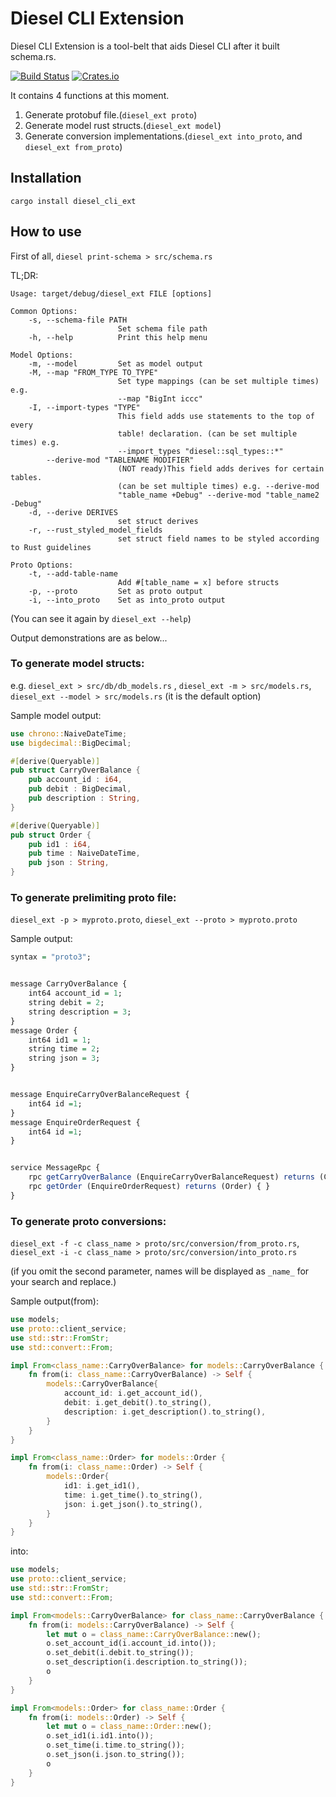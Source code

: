 # Diesel CLI Extension

Diesel CLI Extension is a tool-belt that aids Diesel CLI after it built schema.rs.

[![Build Status](https://travis-ci.org/abbychau/diesel_cli_ext.svg)](https://travis-ci.org/abbychau/diesel_cli_ext)
[![Crates.io](https://img.shields.io/crates/v/diesel_cli_ext.svg)](https://crates.io/crates/diesel_cli_ext)
<!-- [![Coverage Status](https://coveralls.io/repos/github/abbychau/diesel_cli_ext/badge.svg?branch=master)](https://coveralls.io/github/abbychau/diesel_cli_ext?branch=master) -->

It contains 4 functions at this moment.
1. Generate protobuf file.(`diesel_ext proto`)
2. Generate model rust structs.(`diesel_ext model`)
3. Generate conversion implementations.(`diesel_ext into_proto`, and `diesel_ext from_proto`)

## Installation
`cargo install diesel_cli_ext`

## How to use
First of all, `diesel print-schema > src/schema.rs`

TL;DR:

```
Usage: target/debug/diesel_ext FILE [options]

Common Options:
    -s, --schema-file PATH
                        Set schema file path
    -h, --help          Print this help menu

Model Options:
    -m, --model         Set as model output
    -M, --map "FROM_TYPE TO_TYPE"
                        Set type mappings (can be set multiple times) e.g.
                        --map "BigInt iccc"
    -I, --import-types "TYPE"
                        This field adds use statements to the top of every
                        table! declaration. (can be set multiple times) e.g.
                        --import_types "diesel::sql_types::*"
        --derive-mod "TABLENAME MODIFIER"
                        (NOT ready)This field adds derives for certain tables.
                        (can be set multiple times) e.g. --derive-mod
                        "table_name +Debug" --derive-mod "table_name2 -Debug"
    -d, --derive DERIVES
                        set struct derives
    -r, --rust_styled_model_fields
                        set struct field names to be styled according to Rust guidelines

Proto Options:
    -t, --add-table-name
                        Add #[table_name = x] before structs
    -p, --proto         Set as proto output
    -i, --into_proto    Set as into_proto output
```

(You can see it again by `diesel_ext --help`)

Output demonstrations are as below...


### To generate model structs:
e.g. `diesel_ext > src/db/db_models.rs` , `diesel_ext -m > src/models.rs`, `diesel_ext --model > src/models.rs` (it is the default option)

Sample model output:
``` rust
use chrono::NaiveDateTime;
use bigdecimal::BigDecimal;

#[derive(Queryable)]
pub struct CarryOverBalance {
    pub account_id : i64,
    pub debit : BigDecimal,
    pub description : String,
}

#[derive(Queryable)]
pub struct Order {
    pub id1 : i64,
    pub time : NaiveDateTime,
    pub json : String,
}
```

### To generate prelimiting proto file:
`diesel_ext -p > myproto.proto`, `diesel_ext --proto > myproto.proto`

Sample output:
``` r
syntax = "proto3";


message CarryOverBalance {
    int64 account_id = 1;
    string debit = 2;
    string description = 3;
}
message Order {
    int64 id1 = 1;
    string time = 2;
    string json = 3;
}


message EnquireCarryOverBalanceRequest {
    int64 id =1;
}
message EnquireOrderRequest {
    int64 id =1;
}


service MessageRpc {
    rpc getCarryOverBalance (EnquireCarryOverBalanceRequest) returns (CarryOverBalance) { }
    rpc getOrder (EnquireOrderRequest) returns (Order) { }
}
```

### To generate proto conversions:
`diesel_ext -f -c class_name > proto/src/conversion/from_proto.rs`, `diesel_ext -i -c class_name > proto/src/conversion/into_proto.rs`

(if you omit the second parameter, names will be displayed as `_name_` for your search and replace.)

Sample output(from):
``` rust
use models;
use proto::client_service;
use std::str::FromStr;
use std::convert::From;

impl From<class_name::CarryOverBalance> for models::CarryOverBalance {
    fn from(i: class_name::CarryOverBalance) -> Self {
        models::CarryOverBalance{
            account_id: i.get_account_id(),
            debit: i.get_debit().to_string(),
            description: i.get_description().to_string(),
        }
    }
}

impl From<class_name::Order> for models::Order {
    fn from(i: class_name::Order) -> Self {
        models::Order{
            id1: i.get_id1(),
            time: i.get_time().to_string(),
            json: i.get_json().to_string(),
        }
    }
}

```

into:
``` rust
use models;
use proto::client_service;
use std::str::FromStr;
use std::convert::From;

impl From<models::CarryOverBalance> for class_name::CarryOverBalance {
    fn from(i: models::CarryOverBalance) -> Self {
        let mut o = class_name::CarryOverBalance::new();
        o.set_account_id(i.account_id.into());
        o.set_debit(i.debit.to_string());
        o.set_description(i.description.to_string());
        o
    }
}

impl From<models::Order> for class_name::Order {
    fn from(i: models::Order) -> Self {
        let mut o = class_name::Order::new();
        o.set_id1(i.id1.into());
        o.set_time(i.time.to_string());
        o.set_json(i.json.to_string());
        o
    }
}
```
